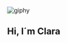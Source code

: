 ![giphy](https://github.com/user-attachments/assets/e6a4cf84-ca98-4474-bce8-60f1652954a5)

##  Hi, I´m Clara
